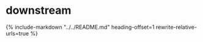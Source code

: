 # downstream

{% include-markdown "../../README.md" heading-offset=1 rewrite-relative-urls=true %}


